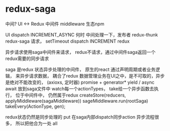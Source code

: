 # redux-saga

中间? UI <-> Redux
中间件 middleware 生态npm

UI dispatch INCREMENT_ASYNC
何时
中间处理一下，发布者 redux-thunk redux-saga 请求， setTimeout dispatch INCREMENT
redux

异步请求使用saga中间件来请求， redux不请求，通过中间件saga返回一个redux需要的同步请求

saga 是redux 状态异步处理的中间件，
原生的react 通过声明周期或者业务逻辑， 来异步请求数据， 耦合了redux 数据管理业务在UI之中，是不可取的，异步是绝对不能改变的， (axioxs, 定时器) promise + generator* yield / async await
放到saga文件中
watch每一个actionTypes， take给一个异步函数去执行， 位于中间件中， 仍然属于redux createStore(reducers, applyMiddleware(sagaMiddleware))
sageMiddleware.run(rootSaga)
takeEvery(ActionType, gen);

redux状态仍然是同步处理的
put 在saga内部dispatch同步action
异步流程很多， 所以把他合为一处 all